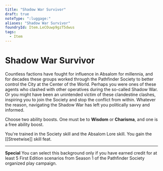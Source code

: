 ```yaml
---
title: "Shadow War Survivor"
draft: true
noteType: ":luggage:"
aliases: "Shadow War Survivor"
foundryId: Item.LeCOuwp9gzT5dwus
tags:
  - Item
---
```


# Shadow War Survivor

Countless factions have fought for influence in Absalom for millennia, and for decades these groups worked through the Pathfinder Society to better control the City at the Center of the World. Perhaps you were ones of these agents who clashed with other operatives during the so-called Shadow War. Or you might have been an unintended victim of these clandestine clashes, inspiring you to join the Society and stop the conflict from within. Whatever the reason, navigating the Shadow War has left you politically savvy and informed.

Choose two ability boosts. One must be to **Wisdom** or **Charisma**, and one is a free ability boost.

You're trained in the Society skill and the Absalom Lore skill. You gain the [[Streetwise]] skill feat.

* * *

**Special** You can select this background only if you have earned credit for at least 5 First Edition scenarios from Season 1 of the Pathfinder Society organized play campaign.
